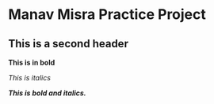 # Manav Misra Practice Project

## This is a second header

**This is in bold**

_This is italics_

**_This is bold and italics._**